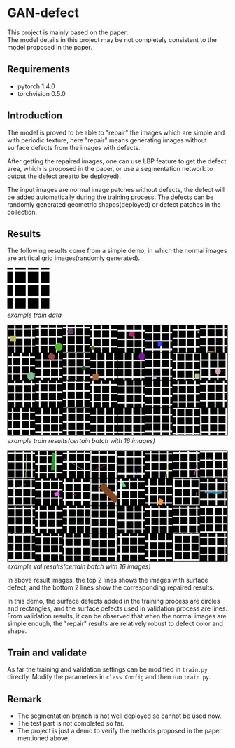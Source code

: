 # GAN-defect
This project is mainly based on the paper: [<A Surface Defect Detection Method
Based on Positive Samples>](https://link.springer.com/chapter/10.1007/978-3-319-97310-4_54)  
The model details in this project may be not completely consistent to the model proposed in the paper.

## Requirements
- pytorch 1.4.0
- torchvision 0.5.0

## Introduction
The model is proved to be able to "repair" the images which are simple and with periodic texture,
here "repair" means generating images without surface defects from the images with defects.

After getting the repaired images, one can use LBP feature to get the defect area, which is proposed in the paper,
or use a segmentation network to output the defect area(to be deployed).

The input images are normal image patches without defects,
the defect will be added automatically during the training process.
The defects can be randomly generated geometric shapes(deployed) or defect patches in the collection.

## Results
The following results come from a simple demo, in which the normal images are artifical grid images(randomly generated).

![train data example](demo/1.jpg)  
*example train data*

![train result example](demo/0_defect_repair.jpg)  
*example train results(certain batch with 16 images)*

![train result example](demo/0_defect_repair_val.jpg)  
*example val results(certain batch with 16 images)*

In above result images, the top 2 lines shows the images with surface defect,
and the bottom 2 lines show the corresponding repaired results.

In this demo, the surface defects added in the training process are circles and rectangles,
and the surface defects used in validation process are lines. 
From validation results, it can be observed that when the normal images
are simple enough, the "repair" results are relatively robust to defect color and shape.

## Train and validate
As far the training and validation settings can be modified in `train.py` directly.
Modify the parameters in `class Config` and then run `train.py`.

## Remark
- The segmentation branch is not well deployed so cannot be used now.
- The test part is not completed so far.
- The project is just a demo to verify the methods proposed in the paper mentioned above.
